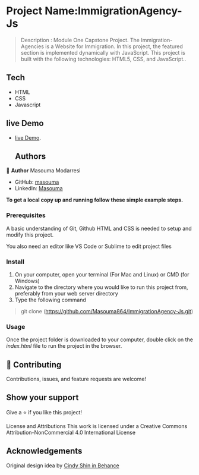 
# Project Name:ImmigrationAgency-Js

> Description :
Module One Capstone Project. The Immigration-Agencies is a Website for Immigration. In this project, the featured section is implemented dynamically with JavaScript. This project is built with the following technologies: HTML5, CSS, and JavaScript.. 

## Tech

- HTML
- CSS
- Javascript


## live Demo

- [live Demo](https://immigration-agency.vercel.app/).

   ## Authors

👤 **Author**
Masouma Modarresi

- GitHub: [masouma](https://github.com/masouma2020/Capstone-Project)
- LinkedIn: [Masouma](https://www.linkedin.com/in/masouma-modarresi/)


**To get a local copy up and running follow these simple example steps.**

### Prerequisites

A basic understanding of Git, Github HTML and CSS is needed to setup and modify this project.

You also need an editor like VS Code or Sublime to edit project files

### Install

1. On your computer, open your terminal (For Mac and Linux) or CMD (for Windows)
2. Navigate to the directory where you would like to run this project from, preferably from your web server directory
3. Type the following command

> git clone (https://github.com/Masouma864/ImmigrationAgency-Js.git)

### Usage

Once the project folder is downloaded to your computer, double click on the _index.html_ file to run the project in the browser.


## 🤝 Contributing

Contributions, issues, and feature requests are welcome!

## Show your support

Give a ⭐️ if you like this project!

License and Attributions
This work is licensed under a Creative Commons Attribution-NonCommercial 4.0 International License

## Acknowledgements

Original design idea by [Cindy Shin in Behance](https://www.behance.net/adagio07)
